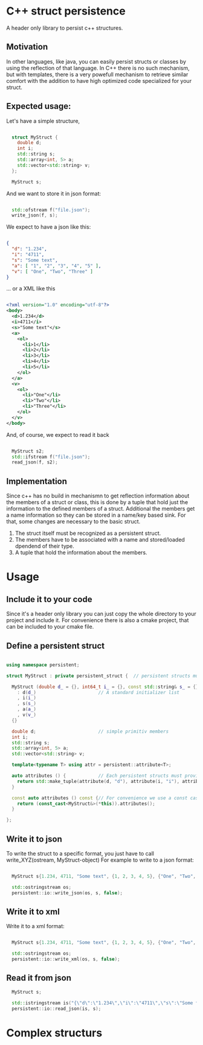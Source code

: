 # C++ struct persistence

A header only library to persist c++ structures.

## Motivation

In other languages, like java, you can easily persist structs or classes by using
the reflection of that language. In C++ there is no such mechanism, but with
templates, there is a very powefull mechanism to retrieve similar comfort with
the addition to have high optimized code specialized for your struct.

## Expected usage:

Let's have a simple structure,

```c++

  struct MyStruct {
    double d;
    int i;
    std::string s;
    std::array<int, 5> a;
    std::vector<std::string> v;
  };

  MyStruct s;

```

And we want to store it in json format:

```c++

  std::ofstream f("file.json");
  write_json(f, s);

```

We expect to have a json like this:

```json

{
  "d": "1.234",
  "i": "4711",
  "s": "Some text",
  "a": [ "1", "2", "3", "4", "5" ],
  "v": [ "One", "Two", "Three" ]
}

```

... or a XML like this

```xml

<?xml version="1.0" encoding="utf-8"?>
<body>
  <d>1.234</d>
  <i>4711</i>
  <s>"Some text"</s>
  <a>
    <ol>
      <li>1</li>
      <li>2</li>
      <li>3</li>
      <li>4</li>
      <li>5</li>
    </ol>
  </a>
  <v>
    <ol>
      <li>"One"</li>
      <li>"Two"</li>
      <li>"Three"</li>
    </ol>
  </v>
</body>

```

And, of course, we expect to read it back

```c++

  MyStruct s2;
  std::ifstream f("file.json");
  read_json(f, s2);

```

## Implementation

Since c++ has no build in mechanismn to get reflection information about the
members of a struct or class, this is done by a tuple that hold just the
information to the defined members of a struct.
Additional the members get a name information so they can be stored in a
name/key based sink. For that, some changes are necessary to the basic struct.

1. The struct itself must be recognized as a persistent struct.
2. The members have to be associated with a name and stored/loaded dpendend of their type.
3. A tuple that hold the information about the members.

# Usage

## Include it to your code

Since it's a header only library you can just copy the whole directory to your
project and include it. For convenience there is also a cmake project, that can 
be included to your cmake file.

## Define a persistent struct

```c++

using namespace persistent;

struct MyStruct : private persistent_struct {  // persistent structs must be subclasses of a persistent_struct

  MyStruct (double d_ = {}, int64_t i_ = {}, const std::string& s_ = {}, const std::array<int, 5>& a_ = {}, const std::vector<std::string>& v_ = {})
    : d(d_)                       // A standard initializer list
    , i(i_)
    , s(s_)
    , a(a_)
    , v(v_)
  {}

  double d;                       // simple primitiv members
  int i;
  std::string s;
  std::array<int, 5> a;
  std::vector<std::string> v;

  template<typename T> using attr = persistent::attribute<T>;

  auto attributes () {            // Each persistent structs must provide an attributes method that returns a tuple with attributes of its members.
    return std::make_tuple(attribute(d, "d"), attribute(i, "i"), attribute(s, "s"), attribute(a, "a"), attribute(v, "v"));
  }

  const auto attributes () const {// For convenience we use a const cast. Optional we can use the identical code as in teh non const method.
    return (const_cast<MyStruct&>(*this)).attributes();
  }

};

```

## Write it to json

To write the struct to a specific format, you just have to call write_XYZ(ostream, MyStruct-object)
For example to write to a json format:

```c++

  MyStruct s{1.234, 4711, "Some text", {1, 2, 3, 4, 5}, {"One", "Two", "Three"}};

  std::ostringstream os;
  persistent::io::write_json(os, s, false);

```

## Write it to xml

Write it to a xml format:


```c++

  MyStruct s{1.234, 4711, "Some text", {1, 2, 3, 4, 5}, {"One", "Two", "Three"}};

  std::ostringstream os;
  persistent::io::write_xml(os, s, false);

```

## Read it from json

```c++
  MyStruct s;

  std::istringstream is("{\"d\":\"1.234\",\"i\":\"4711\",\"s\":\"Some text\",\"a\":[\"1\",\"2\",\"3\",\"4\",\"5\"],\"v\":[\"One\",\"Two\",\"Three\"]}");
  persistent::io::read_json(is, s);

```

# Complex structurs

